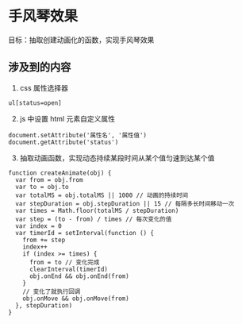 # 手风琴效果

目标：抽取创建动画化的函数，实现手风琴效果

## 涉及到的内容

1. css 属性选择器

```
ul[status=open]
```

2. js 中设置 html 元素自定义属性

```
document.setAttribute('属性名', '属性值')
document.getAttribute('status')
```

3. 抽取动画函数，实现动态持续某段时间从某个值匀速到达某个值

```
function createAnimate(obj) {
  var from = obj.from
  var to = obj.to
  var totalMS = obj.totalMS || 1000 // 动画的持续时间
  var stepDuration = obj.stepDuration || 15 // 每隔多长时间移动一次
  var times = Math.floor(totalMS / stepDuration)
  var step = (to - from) / times // 每次变化的值
  var index = 0
  var timerId = setInterval(function () {
    from += step
    index++
    if (index >= times) {
      from = to // 变化完成
      clearInterval(timerId)
      obj.onEnd && obj.onEnd(from)
    }
    // 变化了就执行回调
    obj.onMove && obj.onMove(from)
  }, stepDuration)
}

```
